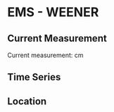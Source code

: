 # EMS - WEENER

## Current Measurement

Current measurement: <Value topic="rivers/pegel-online/EMS/WEENER/measurementValue"/> cm

## Time Series

<TimeSeries topic="rivers/pegel-online/EMS/WEENER/measurementValue" period="week" />

## Location

<WorldMap>
  <Marker lat="53.16118800544591" lon="7.371913437651044" labelTopic="rivers/pegel-online/EMS/WEENER" />
</WorldMap>
